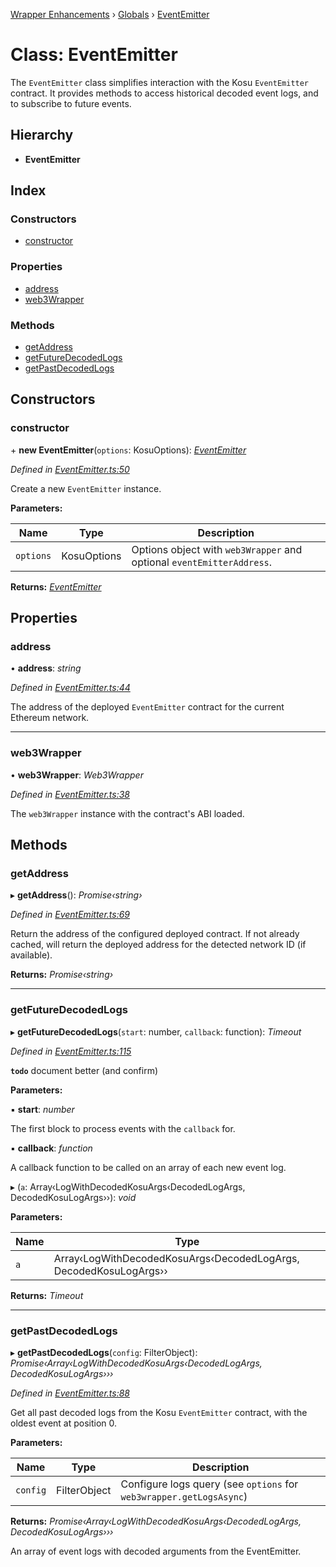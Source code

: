 [Wrapper Enhancements](../README.md) › [Globals](../globals.md) › [EventEmitter](eventemitter.md)

# Class: EventEmitter

The `EventEmitter` class simplifies interaction with the Kosu `EventEmitter`
contract. It provides methods to access historical decoded event logs, and
to subscribe to future events.

## Hierarchy

-   **EventEmitter**

## Index

### Constructors

-   [constructor](eventemitter.md#constructor)

### Properties

-   [address](eventemitter.md#address)
-   [web3Wrapper](eventemitter.md#web3wrapper)

### Methods

-   [getAddress](eventemitter.md#getaddress)
-   [getFutureDecodedLogs](eventemitter.md#getfuturedecodedlogs)
-   [getPastDecodedLogs](eventemitter.md#getpastdecodedlogs)

## Constructors

### constructor

\+ **new EventEmitter**(`options`: KosuOptions): _[EventEmitter](eventemitter.md)_

_Defined in [EventEmitter.ts:50](https://github.com/ParadigmFoundation/kosu-monorepo/blob/55c0be50/packages/kosu-wrapper-enhancements/src/EventEmitter.ts#L50)_

Create a new `EventEmitter` instance.

**Parameters:**

| Name      | Type        | Description                                                           |
| --------- | ----------- | --------------------------------------------------------------------- |
| `options` | KosuOptions | Options object with `web3Wrapper` and optional `eventEmitterAddress`. |

**Returns:** _[EventEmitter](eventemitter.md)_

## Properties

### address

• **address**: _string_

_Defined in [EventEmitter.ts:44](https://github.com/ParadigmFoundation/kosu-monorepo/blob/55c0be50/packages/kosu-wrapper-enhancements/src/EventEmitter.ts#L44)_

The address of the deployed `EventEmitter` contract for the current Ethereum
network.

---

### web3Wrapper

• **web3Wrapper**: _Web3Wrapper_

_Defined in [EventEmitter.ts:38](https://github.com/ParadigmFoundation/kosu-monorepo/blob/55c0be50/packages/kosu-wrapper-enhancements/src/EventEmitter.ts#L38)_

The `web3Wrapper` instance with the contract's ABI loaded.

## Methods

### getAddress

▸ **getAddress**(): _Promise‹string›_

_Defined in [EventEmitter.ts:69](https://github.com/ParadigmFoundation/kosu-monorepo/blob/55c0be50/packages/kosu-wrapper-enhancements/src/EventEmitter.ts#L69)_

Return the address of the configured deployed contract. If not already cached,
will return the deployed address for the detected network ID (if available).

**Returns:** _Promise‹string›_

---

### getFutureDecodedLogs

▸ **getFutureDecodedLogs**(`start`: number, `callback`: function): _Timeout_

_Defined in [EventEmitter.ts:115](https://github.com/ParadigmFoundation/kosu-monorepo/blob/55c0be50/packages/kosu-wrapper-enhancements/src/EventEmitter.ts#L115)_

**`todo`** document better (and confirm)

**Parameters:**

▪ **start**: _number_

The first block to process events with the `callback` for.

▪ **callback**: _function_

A callback function to be called on an array of each new event log.

▸ (`a`: Array‹LogWithDecodedKosuArgs‹DecodedLogArgs, DecodedKosuLogArgs››): _void_

**Parameters:**

| Name | Type                                                              |
| ---- | ----------------------------------------------------------------- |
| `a`  | Array‹LogWithDecodedKosuArgs‹DecodedLogArgs, DecodedKosuLogArgs›› |

**Returns:** _Timeout_

---

### getPastDecodedLogs

▸ **getPastDecodedLogs**(`config`: FilterObject): _Promise‹Array‹LogWithDecodedKosuArgs‹DecodedLogArgs, DecodedKosuLogArgs›››_

_Defined in [EventEmitter.ts:88](https://github.com/ParadigmFoundation/kosu-monorepo/blob/55c0be50/packages/kosu-wrapper-enhancements/src/EventEmitter.ts#L88)_

Get all past decoded logs from the Kosu `EventEmitter` contract, with the
oldest event at position 0.

**Parameters:**

| Name     | Type         | Description                                                         |
| -------- | ------------ | ------------------------------------------------------------------- |
| `config` | FilterObject | Configure logs query (see `options` for `web3wrapper.getLogsAsync`) |

**Returns:** _Promise‹Array‹LogWithDecodedKosuArgs‹DecodedLogArgs, DecodedKosuLogArgs›››_

An array of event logs with decoded arguments from the EventEmitter.

